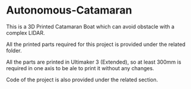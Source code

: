 # Autonomous-Catamaran
This is a 3D Printed Catamaran Boat which can avoid obstacle with a complex LIDAR.

All the printed parts required for this project is provided under the related folder.

All the parts are printed in Ultimaker 3 (Extended), so at least 300mm is required in one axis to be ale to print it without any changes. 

Code of the project is also provided under the related section.
